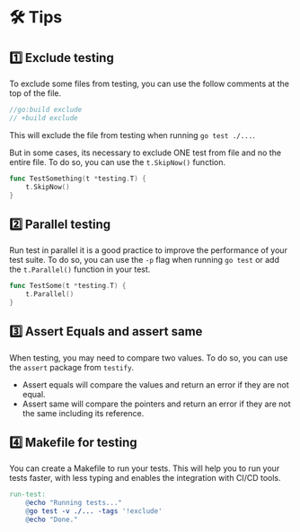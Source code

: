 # 🛠️ Tips

## 1️⃣ Exclude testing

To exclude some files from testing, you can use the follow comments at the top of the file.

```go
//go:build exclude
// +build exclude
```

This will exclude the file from testing when running `go test ./...`.

But in some cases, its necessary to exclude ONE test from file and no the entire file. To do so, you can use the `t.SkipNow()` function.

```go
func TestSomething(t *testing.T) {
    t.SkipNow()
}
```

## 2️⃣ Parallel testing

Run test in parallel it is a good practice to improve the performance of your test suite. 
To do so, you can use the `-p` flag when running `go test` or add the `t.Parallel()` function in your test.

```go 
func TestSome(t *testing.T) {
    t.Parallel()
}
```

## 3️⃣ Assert Equals and assert same

When testing, you may need to compare two values. To do so, you can use the `assert` package from `testify`.

- Assert equals will compare the values and return an error if they are not equal.
- Assert same will compare the pointers and return an error if they are not the same including its reference.


## 4️⃣ Makefile for testing

You can create a Makefile to run your tests. This will help you to run your tests faster, with less typing and enables the integration with CI/CD tools.

```makefile
run-test:
    @echo "Running tests..."
    @go test -v ./... -tags '!exclude'
    @echo "Done."
```